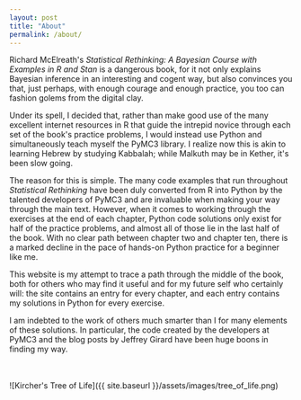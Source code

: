 ```yaml
---
layout: post
title: "About"
permalink: /about/
---
```


Richard McElreath's _Statistical Rethinking: A Bayesian Course with Examples in R and Stan_ is a dangerous book, for it not only explains Bayesian inference in an interesting and cogent way, but also convinces you that, just perhaps, with enough courage and enough practice, you too can fashion golems from the digital clay.

Under its spell, I decided that, rather than make good use of the many excellent internet resources in R that guide the intrepid novice through each set of the book's practice problems, I would instead use Python and simultaneously teach myself the PyMC3 library. I realize now this is akin to learning Hebrew by studying Kabbalah; while Malkuth may be in Kether, it's been slow going.

The reason for this is simple. The many code examples that run throughout _Statistical Rethinking_ have been duly converted from R into Python by the talented developers of PyMC3 and are invaluable when making your way through the main text. However, when it comes to working through the exercises at the end of each chapter, Python code solutions only exist for half of the practice problems, and almost all of those lie in the last half of the book. With no clear path between chapter two and chapter ten, there is a marked decline in the pace of hands-on Python practice for a beginner like me.

This website is my attempt to trace a path through the middle of the book, both for others who may find it useful and for my future self who certainly will: the site contains an entry for every chapter, and each entry contains my solutions in Python for every exercise.

I am indebted to the work of others much smarter than I for many elements of these solutions. In particular, the code created by the developers at PyMC3 and the blog posts by Jeffrey Girard have been huge boons in finding my way.

<br>
<br>
![Kircher's Tree of Life]({{ site.baseurl }}/assets/images/tree_of_life.png)